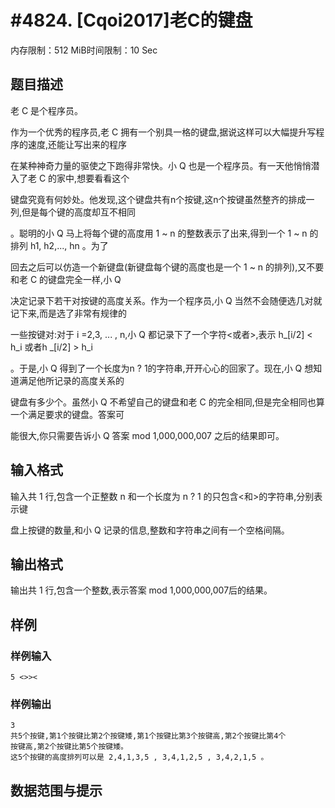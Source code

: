 # #4824. [Cqoi2017]老C的键盘

内存限制：512 MiB时间限制：10 Sec

## 题目描述

老 C 是个程序员。    

作为一个优秀的程序员,老 C 拥有一个别具一格的键盘,据说这样可以大幅提升写程序的速度,还能让写出来的程序

在某种神奇力量的驱使之下跑得非常快。小 Q 也是一个程序员。有一天他悄悄潜入了老 C 的家中,想要看看这个

键盘究竟有何妙处。他发现,这个键盘共有n个按键,这n个按键虽然整齐的排成一列,但是每个键的高度却互不相同

。聪明的小 Q 马上将每个键的高度用 1 ~ n 的整数表示了出来,得到一个 1 ~ n 的排列 h1, h2,..., hn 。为了

回去之后可以仿造一个新键盘(新键盘每个键的高度也是一个 1 ~ n 的排列),又不要和老 C 的键盘完全一样,小 Q

 决定记录下若干对按键的高度关系。作为一个程序员,小 Q 当然不会随便选几对就记下来,而是选了非常有规律的

一些按键对:对于 i =2,3, ... , n,小 Q 都记录下了一个字符<或者>,表示 h_[i/2] < h_i 或者h _[i/2] > h_i 

。于是,小 Q 得到了一个长度为n ? 1的字符串,开开心心的回家了。现在,小 Q 想知道满足他所记录的高度关系的

键盘有多少个。虽然小 Q 不希望自己的键盘和老 C 的完全相同,但是完全相同也算一个满足要求的键盘。答案可

能很大,你只需要告诉小 Q 答案 mod 1,000,000,007 之后的结果即可。

## 输入格式

输入共 1 行,包含一个正整数 n 和一个长度为 n ? 1 的只包含<和>的字符串,分别表示键

盘上按键的数量,和小 Q 记录的信息,整数和字符串之间有一个空格间隔。

## 输出格式

输出共 1 行,包含一个整数,表示答案 mod 1,000,000,007后的结果。    

## 样例

### 样例输入

    
    5 <>><
    

### 样例输出

    
    3
    共5个按键,第1个按键比第2个按键矮,第1个按键比第3个按键高,第2个按键比第4个
    按键高,第2个按键比第5个按键矮。    
    这5个按键的高度排列可以是 2,4,1,3,5 , 3,4,1,2,5 , 3,4,2,1,5 。
    

## 数据范围与提示
